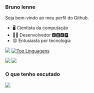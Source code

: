 ### Bruno Ienne


Seja bem-vindo ao meu perfil do Github.

- 🖥️ Cientista da computação
- 👨‍💻 Desenvolvedor 🅰️🅱️🅰️🅿️
- 😍 Entusiasta por tecnologia

![](https://github-profile-summary-cards.vercel.app/api/cards/profile-details?username=brunoienne&theme=default)
[![Top Linguagens](https://github-readme-stats.vercel.app/api/top-langs/?username=brunoienne&layout=compact)](https://github.com/brunoienne/github-readme-stats)

<a href = "https://www.linkedin.com/in/bruno-morais-br/"><img src ="https://img.shields.io/badge/LinkedIn-0077B5?style=for-the-badge&logo=linkedin&logoColor=white" target="_blank"></a>
<a href = "https://www.instagram.com/brnidm"><img src ="https://img.shields.io/badge/Instagram-E4405F?style=for-the-badge&logo=instagram&logoColor=white" target="_blank"></a>

### O que tenho escutado  
![](https://spotify-recently-played-readme.vercel.app/api?user=brunoienne98)







